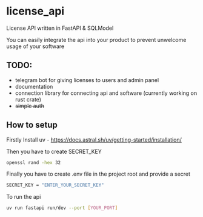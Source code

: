 # license_api
License API written in FastAPI &amp; SQLModel

You can easily integrate the api into your product to prevent unwelcome usage of your software

## TODO:

- telegram bot for giving licenses to users and admin panel
- documentation
- connection library for connecting api and software (currently working on rust crate)
- ~~simple auth~~

## How to setup

Firstly Install uv - https://docs.astral.sh/uv/getting-started/installation/

Then you have to create SECRET_KEY

```bash
openssl rand -hex 32
```

Finally you have to create .env file in the project root and provide a secret

```bash
SECRET_KEY = "ENTER_YOUR_SECRET_KEY"
```

To run the api

```bash
uv run fastapi run/dev --port [YOUR_PORT]
```

